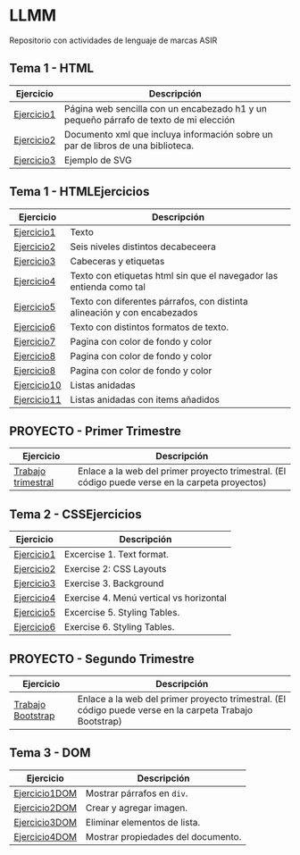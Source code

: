# LLMM
Repositorio con actividades de lenguaje de marcas ASIR

## Tema 1 - HTML
Ejercicio | Descripción 
----------|------------
[Ejercicio1](/tema1/pagina1.html) | Página web sencilla con un encabezado h1 y un pequeño párrafo de texto de mi elección
[Ejercicio2](/tema1/biblioteca.xml) | Documento xml que incluya información sobre un par de libros de una biblioteca.
[Ejercicio3](/tema1/SVG.html) | Ejemplo de SVG

## Tema 1 - HTMLEjercicios
Ejercicio | Descripción 
----------|------------
[Ejercicio1](/tema1/Ejercicio1HTML.html) | Texto
[Ejercicio2](/tema1/Ejercicio2HTML.html) | Seis niveles distintos decabeceera
[Ejercicio3](/tema1/Ejercicio3HTML.html) | Cabeceras y etiquetas
[Ejercicio4](/tema1/Ejercicio4HTML.html) | Texto con etiquetas html sin que el navegador las entienda como tal
[Ejercicio5](/tema1/Ejercicio5HTML.html) | Texto con diferentes párrafos, con distinta alineación y con encabezados
[Ejercicio6](/tema1/Ejercicio6HTML.html) | Texto con distintos formatos de texto.
[Ejercicio7](/tema1/Ejercicio7HTML.html) | Pagina con color de fondo y color 
[Ejercicio8](/tema1/Ejercicio8HTML/índice.html) | Pagina con color de fondo y color 
[Ejercicio8](/tema1/Ejercicio8HTML/índice.html) | Pagina con color de fondo y color 
[Ejercicio10](/tema1/Ejercicio10HTML.html) |  Listas anidadas
[Ejercicio11](/tema1/Ejercicio11HTML.html) |  Listas anidadas con items añadidos

## PROYECTO - Primer Trimestre
Ejercicio | Descripción 
----------|------------
[Trabajo trimestral](https://ivansapphire.github.io/Trabajo-Trimestral-1/index.html) | Enlace a la web del primer proyecto trimestral. (El código puede verse en la carpeta proyectos)

## Tema 2 - CSSEjercicios
Ejercicio | Descripción 
----------|------------
[Ejercicio1](/segundo_trimestre/ejercicio1/ejercicio1.html) | Excercise 1. Text format.
[Ejercicio2](/segundo_trimestre/ejercicio2/ejercicio2.html) | Exercise 2: CSS Layouts
[Ejercicio3](/segundo_trimestre/ejercicio3/ejercicio3.html) | Exercise 3. Background
[Ejercicio4](/segundo_trimestre/ejercicio4/ejercicio4.html) | Exercise 4. Menú vertical vs horizontal
[Ejercicio5](/segundo_trimestre/ejercicio5/ejercicio5.html) | Excercise 5. Styling Tables.
[Ejercicio6](/segundo_trimestre/ejercicio6/ejercicio6.html) | Exercise 6. Styling Tables.


## PROYECTO - Segundo Trimestre
Ejercicio | Descripción 
----------|------------
[Trabajo Bootstrap](https://sapphirerecords.netlify.app/) | Enlace a la web del primer proyecto trimestral. (El código puede verse en la carpeta Trabajo Bootstrap)

## Tema 3 - DOM

Ejercicio | Descripción 
----------|------------
[Ejercicio1DOM](/tercer_trimestre/Ejercicio1DOM.html) | Mostrar párrafos en `div`.
[Ejercicio2DOM](/tercer_trimestre/Ejercicio2DOM.html) | Crear y agregar imagen.
[Ejercicio3DOM](/tercer_trimestre/Ejercicio3DOM.html) | Eliminar elementos de lista.
[Ejercicio4DOM](/tercer_trimestre/Ejercicio4.html) | Mostrar propiedades del documento.



